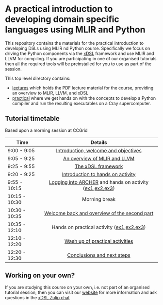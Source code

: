 # A practical introduction to developing domain specific languages using MLIR and Python

This repository contains the materials for the practical introduction to developing DSLs using MLIR nd Python course. Specifically we focus on driving the Python components via the [xDSL](https://github.com/xdslproject/xdsl) framework and use MLIR and LLVM for compiling. If you are participating in one of our organised tutorials then all the required tools will be preinstalled for you to use as part of the session. 

This top level directory contains:
* [lectures](lectures) which holds the PDF lecture material for the course, providing an overview to MLIR, LLVM, and xDSL
* [practical](practical) where we get hands on with the concepts to develop a Python compiler and run the resulting executables on a Cray supercomputer.

## Tutorial timetable

Based upon a morning session at CCGrid

| Time        | Details           |
| ------------- |:-------------:|
| 9:00 - 9:05      | [Introduction, welcome and objectives](https://github.com/xdslproject/training-intro/raw/main/lectures/Welcome%20and%20overview.pdf) |
| 9:05 - 9:25      | [An overview of MLIR and LLVM](https://github.com/xdslproject/training-intro/raw/main/lectures/Introduction%20to%20MLIR%20and%20LLVM.pdf) |
| 9:25 - 9:55 | [The xDSL framework](https://github.com/xdslproject/training-intro/raw/main/lectures/The%20xDSL%20framework.pdf) |
| 9:20 - 9:25 | [Introduction to hands on activity](https://github.com/xdslproject/training-intro/raw/main/lectures/Intro%20Hands%20On.pdf) |
| 9:55 - 10:15 | [Logging into ARCHER](https://github.com/xdslproject/training-intro/blob/main/practical/general/ARCHER2.md) and hands on activity ([ex1](https://github.com/xdslproject/training-intro/tree/main/practical/one),[ex2](https://github.com/xdslproject/training-intro/tree/main/practical/two),[ex3](https://github.com/xdslproject/training-intro/tree/main/practical/three)) |
| 10:15 - 10:30 | Morning break |
| 10:30 - 10:35 | [Welcome back and overview of the second part](https://github.com/xdslproject/training-intro/raw/main/lectures/Second%20part.pdf) |
| 10:35 - 12:10 | Hands on practical activity ([ex1](https://github.com/xdslproject/training-intro/tree/main/practical/one),[ex2](https://github.com/xdslproject/training-intro/tree/main/practical/two),[ex3](https://github.com/xdslproject/training-intro/tree/main/practical/three))|
| 12:10 - 12:20 | [Wash up of practical activities](https://github.com/xdslproject/training-intro/raw/main/lectures/Practical%20summary.pdf) |
| 12:20 - 12:30 | [Conclusions and next steps](https://github.com/xdslproject/training-intro/raw/main/lectures/Summary.pdf) |

## Working on your own?

If you are studying this course on your own, i.e. not part of an organised tutorial session, then you can visit our [website](https://www.xdsl.dev) for more information and ask questions in the [xDSL Zulip chat](https://xdsl.zulipchat.com/)
